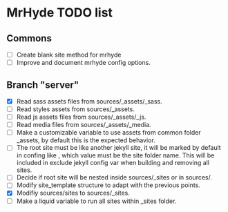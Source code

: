 # MrHyde TODO list #

## Commons ##
- [ ] Create blank site method for mrhyde
- [ ] Improve and document mrhyde config options.

## Branch "server" ##
- [x] Read sass assets files from sources/_assets/_sass.
- [ ] Read styles assets from sources/_assets.
- [ ] Read js assets files from sources/_assets/_js.
- [ ] Read media files from sources/_assets/_media.
- [ ] Make a customizable variable to use assets from common folder _assets, by default this is the expected behavior.
- [ ] The root site must be like another jekyll site, it will be marked by default in confing like <rootsite>, which value must be the site folder name. This will be included in exclude jekyll config var when building and removing all sites. 
- [ ] Decide if root site will be nested inside sources/_sites or in sources/.
- [ ] Modify site_template structure to adapt with the previous points.
- [x] Modifiy sources/sites to sources/_sites.
- [ ] Make a liquid variable to run all sites within _sites folder.
